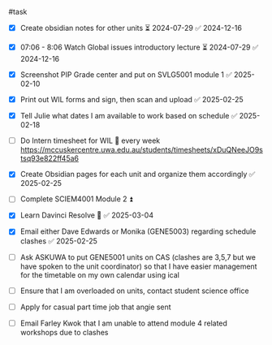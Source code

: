 #task
- [x] Create obsidian notes for other units ⏳ 2024-07-29 ✅ 2024-12-16
- [x] 07:06 - 8:06 Watch Global issues introductory lecture ⏳ 2024-07-29 ✅ 2024-12-16
- [x] Screenshot PIP Grade center and put on SVLG5001 module 1 ✅ 2025-02-10
- [x] Print out WIL forms and sign, then scan and upload ✅ 2025-02-25
- [x] Tell Julie what dates I am available to work based on schedule ✅ 2025-02-18
- [ ] Do Intern timesheet for WIL 🔁 every week https://mccuskercentre.uwa.edu.au/students/timesheets/xDuQNeeJO9stsq93e822ff45a6
- [x] Create Obsidian pages for each unit and organize them accordingly ✅ 2025-02-25
- [ ] Complete SCIEM4001 Module 2 ⏫ 
- [x] Learn Davinci Resolve 🔽 ✅ 2025-03-04
- [x] Email either Dave Edwards or Monika (GENE5003) regarding schedule clashes ✅ 2025-02-25
- [ ] Ask ASKUWA to put GENE5001 units on CAS (clashes are 3,5,7 but we have spoken to the unit coordinator) so that I have easier management for the timetable on my own calendar using ical
- [ ] Ensure that I am overloaded on units, contact student science office
- [ ] Apply for casual part time job that angie sent
- [ ] Email Farley Kwok that I am unable to attend module 4 related workshops due to clashes

